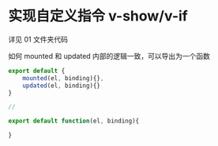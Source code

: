 # 实现自定义指令 v-show/v-if

详见 01 文件夹代码

如何 mounted 和 updated 内部的逻辑一致，可以导出为一个函数

```js
export default {
    mounted(el, binding){},
    updated(el, binding){}
}

//

export default function(el, binding){

}
```

